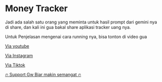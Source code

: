 # Money Tracker
Jadi ada salah satu orang yang meminta untuk hasil prompt dari gemini nya di share, dan kali ini gua bakal share aplikasi tracker uang nya.

Untuk Penjelasan mengenai cara running nya, bisa tonton di video gua

[Via youtube](https://youtube.com/shorts/U9V-vhHTRZI?si=SuWX--Nb8JrUjp53)

[Via Instagram](https://www.instagram.com/reel/DLZD5w2SP5G/?igsh=MWtjNnY0cTFxcnVwaA==)

[Via Tiktok](https://vt.tiktok.com/ZSBJo4bKg/)

[🔥 Support Gw Biar makin semangat 🔥](https://trakteer.id/abangmik/tip)
